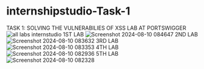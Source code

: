 # internshipstudio-Task-1
TASK 1: SOLVING THE VULNERABILIES OF XSS LAB AT PORTSWIGGER
![all labs internstudio](https://github.com/user-attachments/assets/945e5f7f-aca4-4274-86ed-b6ae9d55062d)
1ST LAB
![Screenshot 2024-08-10 084647](https://github.com/user-attachments/assets/00e3b34a-fb1b-4005-902c-8c78345f95da)
2ND LAB
![Screenshot 2024-08-10 083632](https://github.com/user-attachments/assets/a711a688-61ac-4958-834b-b4c4cde290a7)
3RD LAB
![Screenshot 2024-08-10 083353](https://github.com/user-attachments/assets/ac82d92e-76fe-4743-9be7-d44dccef9cd5)
4TH LAB
![Screenshot 2024-08-10 082936](https://github.com/user-attachments/assets/4f3755eb-b20f-446e-8d9c-660ae8fabef1)
5TH LAB
![Screenshot 2024-08-10 082328](https://github.com/user-attachments/assets/cd2e561d-a0a9-46b4-a514-1dd58ff82692)



